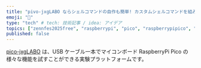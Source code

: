 ```yaml
---
title: "pivo-jxgLABO ならシェルコマンドの自作も簡単! カスタムシェルコマンドを組み込んでみよう"
emoji: "🤖"
type: "tech" # tech: 技術記事 / idea: アイデア
topics: ["zennfes2025free", "raspberrypi", "pico", "raspberrypipico", "shell"]
published: false
---
```

[pico-jxgLABO](https://zenn.dev/ypsitau/articles/2025-08-01-labo-intro) は、USB ケーブル一本でマイコンボード RaspberryPi Pico の様々な機能を試すことができる実験プラットフォームです。

